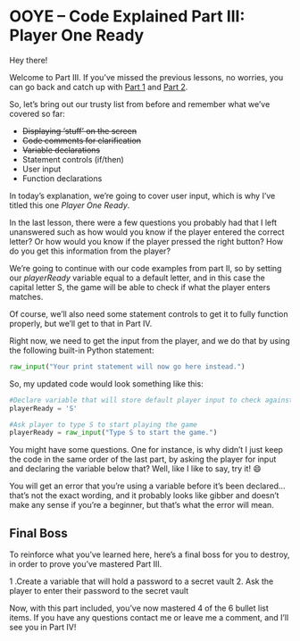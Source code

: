 # OOYE – Code Explained Part III: Player One Ready

Hey there!

Welcome to Part III. If you’ve missed the previous lessons, no worries, you can go back and catch up with [Part 1](https://github.com/thisislink/OutOfYourElement/blob/master/OOYE%20%E2%80%93%20Code%20Explained%20Part%20I:%20Game%20Titles%20and%20Secret%20Messages.md) and [Part 2](https://github.com/thisislink/OutOfYourElement/blob/master/OOYE%20%E2%80%93%20Code%20Explained%20Part%20II:%20Hold%20My%20Poodle.md).

So, let’s bring out our trusty list from before and remember what we’ve covered so far:

* ~~Displaying ‘stuff’ on the screen~~
* ~~Code comments for clarification~~
* ~~Variable declarations~~
* Statement controls (if/then)
* User input
* Function declarations

In today’s explanation, we’re going to cover user input, which is why I’ve titled this one *Player One Ready*.

In the last lesson, there were a few questions you probably had that I left unanswered such as how would you know if the player entered the correct letter? Or how would you know if the player pressed the right button? How do you get this information from the player?

We’re going to continue with our code examples from part II, so by setting our *playerReady* variable equal to a default letter, and in this case the capital letter S, the game will be able to check if what the player enters matches.

Of course, we’ll also need some statement controls to get it to fully function properly, but we’ll get to that in Part IV.

Right now, we need to get the input from the player, and we do that by using the following built-in Python statement:

```python
raw_input("Your print statement will now go here instead.")
```

So, my updated code would look something like this:

```python
#Declare variable that will store default player input to check against
playerReady = 'S'

#Ask player to type S to start playing the game
playerReady = raw_input("Type S to start the game.")
```

You might have some questions. One for instance, is why didn’t I just keep the code in the same order of the last part, by asking the player for input and declaring the variable below that? Well, like I like to say, try it! :smile:

You will get an error that you’re using a variable before it’s been declared… that’s not the exact wording, and it probably looks like gibber and doesn’t make any sense if you’re a beginner, but that’s what the error will mean.

## Final Boss
To reinforce what you’ve learned here, here’s a final boss for you to destroy, in order to prove you’ve mastered Part III.

1 .Create a variable that will hold a password to a secret vault
2. Ask the player to enter their password to the secret vault

Now, with this part included, you’ve now mastered 4 of the 6 bullet list items. If you have any questions contact me or leave me a comment, and I’ll see you in Part IV!
